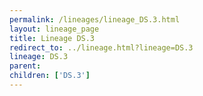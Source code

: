 ```yaml
---
permalink: /lineages/lineage_DS.3.html
layout: lineage_page
title: Lineage DS.3
redirect_to: ../lineage.html?lineage=DS.3
lineage: DS.3
parent: 
children: ['DS.3']
---
```

